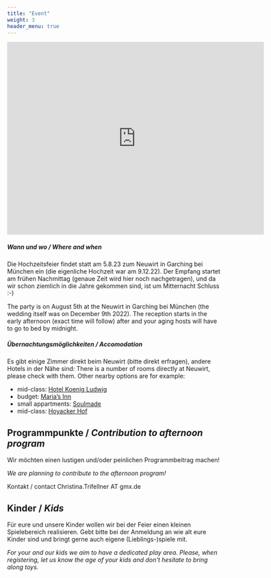 ```yaml
---
title: "Event"
weight: 3
header_menu: true
---
```


<iframe src="https://www.google.com/maps/embed?pb=!1m14!1m8!1m3!1d1933.6897074351075!2d11.649747380798383!3d48.24897857081891!3m2!1i1024!2i768!4f13.1!3m3!1m2!1s0x0%3A0xfc7cc93ae8549014!2sGasthof%20Neuwirt%20Eventlocation%20Garching%20b.%20M%C3%BCnchen!5e0!3m2!1sde!2sde!4v1673969255402!5m2!1sde!2sde" width="600" height="450" style="border:0;" allowfullscreen="" loading="lazy" referrerpolicy="no-referrer-when-downgrade"></iframe>


##### Wann und wo / Where and when

Die Hochzeitsfeier findet statt am 5.8.23 zum Neuwirt in Garching bei München ein (die eigenliche Hochzeit war am 9.12.22). Der Empfang startet am frühen Nachmittag (genaue Zeit wird hier noch nachgetragen), und da wir schon ziemlich in die Jahre gekommen sind, ist um Mitternacht Schluss :-)

The party is on August 5th at the Neuwirt in Garching bei München (the wedding itself was on December 9th 2022). The reception starts in the early afternoon (exact time will follow) after and your aging hosts will have to go to bed by midnight.


##### Übernachtungsmöglichkeiten / Accomodation

Es gibt einige Zimmer direkt beim Neuwirt (bitte direkt erfragen), andere Hotels in der Nähe sind: There is a number of rooms directly at Neuwirt, please check with them. Other nearby options are for example:

* mid-class: [Hotel Koenig Ludwig](https://hkl.de/)
* budget: [Maria’s Inn](https://www.marias-inn.com/de)
* small appartments: [Soulmade](https://soulmade.me/)
* mid-class: [Hoyacker Hof](https://www.hoyackerhof.de/en/home/)


## Programmpunkte / *Contribution to afternoon program*

Wir möchten einen lustigen und/oder peinlichen Programmbeitrag machen!

*We are planning to contribute to the afternoon program!*

Kontakt / contact
Christina.Trifellner AT gmx.de

## Kinder / *Kids*

Für eure und unsere Kinder wollen wir bei der Feier einen kleinen Spielebereich realisieren. Gebt bitte bei der Anmeldung an wie alt eure Kinder sind
und bringt gerne auch eigene (Lieblings-)spiele mit.

*For your and our kids we aim to have a dedicated play area. Please, when registering, let us know the age of your kids and don't hesitate to bring along toys.*

